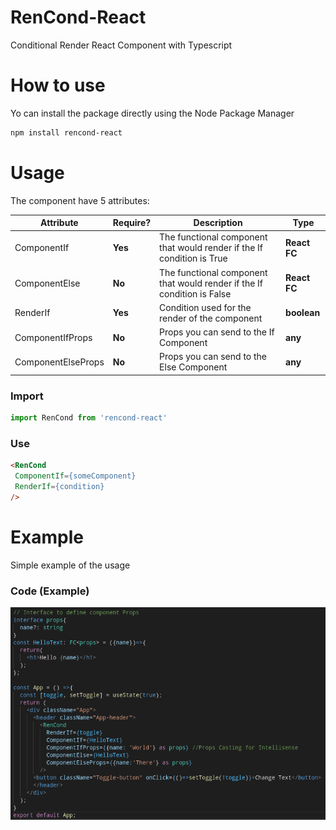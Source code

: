 # RenCond-React
Conditional Render React Component with Typescript
# How to use
Yo can install the package directly using the Node Package Manager

```sh
npm install rencond-react
```

# Usage
The component have 5 attributes:

| Attribute | Require? | Description | Type |
| --------- | -------- | ----------- | ---- |
| ComponentIf | **Yes** | The functional component that would render if the If condition is True | **React FC**
| ComponentElse | **No** | The functional component that would render if the If condition is False | **React FC**
| RenderIf | **Yes** | Condition used for the render of the component | **boolean**
| ComponentIfProps | **No** | Props you can send to the If Component | **any**
| ComponentElseProps | **No** | Props you can send to the Else Component | **any**

### Import
```js
import RenCond from 'rencond-react'
```
### Use
```html import RenCond from 'rencond-react'
<RenCond
 ComponentIf={someComponent}
 RenderIf={condition}
/>
```
# Example
Simple example of the usage
### Code (Example)
![Code Example](/assets/example-code.png "Usage Example")
